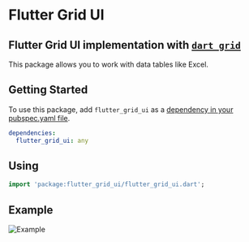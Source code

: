 Flutter Grid UI
===============

## Flutter Grid UI implementation with [`dart_grid`](https://pub.dev/packages/dart_grid)

This package allows you to work with data tables like Excel.

## Getting Started

To use this package, add `flutter_grid_ui` as a [dependency in your pubspec.yaml file](https://flutter.io/platform-plugins/).

```yaml
dependencies:
  flutter_grid_ui: any
```

## Using

```dart
import 'package:flutter_grid_ui/flutter_grid_ui.dart';
```

## Example

![Example](https://gitlab.com/dipdev.studio/open-source/flutter-grid/-/raw/main/assets/example.gif)